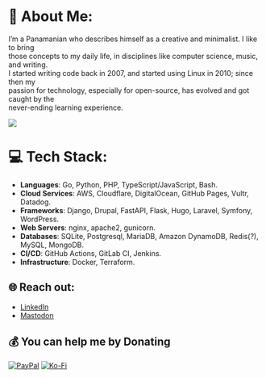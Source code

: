 # 💫 About Me:
I’m a Panamanian who describes himself as a creative and minimalist. I like to bring<br>those concepts to my daily life, in disciplines like computer science, music, and writing.<br>I started writing code back in 2007, and started using Linux in 2010; since then my<br>passion for technology, especially for open-source, has evolved and got caught by the<br>never-ending learning experience.

[![](https://visitcount.itsvg.in/api?id=betoissues&icon=0&color=2)](https://visitcount.itsvg.in)

# 💻 Tech Stack:
- **Languages**: Go, Python, PHP, TypeScript/JavaScript, Bash.
- **Cloud Services**: AWS, Cloudflare, DigitalOcean, GitHub Pages, Vultr, Datadog.
- **Frameworks**: Django, Drupal, FastAPI, Flask, Hugo, Laravel, Symfony, WordPress.
- **Web Servers**: nginx, apache2, gunicorn.
- **Databases**: SQLite, Postgresql, MariaDB, Amazon DynamoDB, Redis(?), MySQL, MongoDB.
- **CI/CD**: GitHub Actions, GitLab CI, Jenkins.
- **Infrastructure**: Docker, Terraform.

## 🌐 Reach out:
- [LinkedIn](https://linkedin.com/in/albertocastillog)
- [Mastodon](https://mastodon.social/@betoissues@fosstodon.org) 

## 💰 You can help me by Donating
[![PayPal](https://img.shields.io/badge/PayPal-00457C?style=for-the-badge&logo=paypal&logoColor=white)](https://paypal.me/betoissues) [![Ko-Fi](https://img.shields.io/badge/Ko--fi-F16061?style=for-the-badge&logo=ko-fi&logoColor=white)](https://ko-fi.com/betoissues) 
